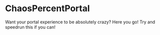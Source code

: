 # ChaosPercentPortal
Want your portal experience to be absolutely crazy? Here you go! Try and speedrun this if you can!
